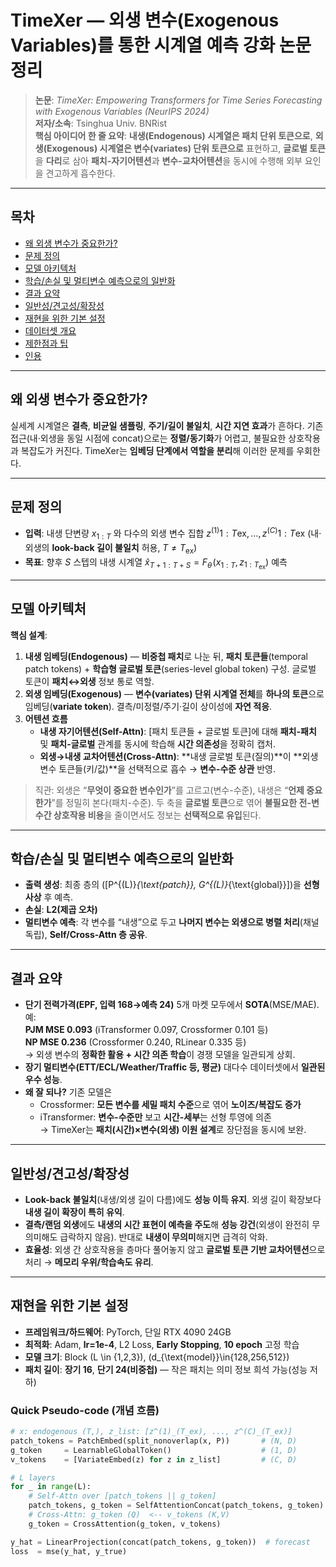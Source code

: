 # TimeXer — 외생 변수(Exogenous Variables)를 통한 시계열 예측 강화 논문 정리

> **논문**: *TimeXer: Empowering Transformers for Time Series Forecasting with Exogenous Variables (NeurIPS 2024)*  
> **저자/소속**: Tsinghua Univ. BNRist  
> **핵심 아이디어 한 줄 요약**: **내생(Endogenous) 시계열은 패치 단위 토큰으로**, **외생(Exogenous) 시계열은 변수(variates) 단위 토큰으로** 표현하고, **글로벌 토큰**을 **다리**로 삼아 **패치-자기어텐션**과 **변수-교차어텐션**을 동시에 수행해 외부 요인을 견고하게 흡수한다.

---

## 목차
- [왜 외생 변수가 중요한가?](#왜-외생-변수가-중요한가)
- [문제 정의](#문제-정의)
- [모델 아키텍처](#모델-아키텍처)
- [학습/손실 및 멀티변수 예측으로의 일반화](#학습손실-및-멀티변수-예측으로의-일반화)
- [결과 요약](#결과-요약)
- [일반성/견고성/확장성](#일반성견고성확장성)
- [재현을 위한 기본 설정](#재현을-위한-기본-설정)
- [데이터셋 개요](#데이터셋-개요)
- [제한점과 팁](#제한점과-팁)
- [인용](#인용)

---

## 왜 외생 변수가 중요한가?
실세계 시계열은 **결측**, **비균일 샘플링**, **주기/길이 불일치**, **시간 지연 효과**가 흔하다. 기존 접근(내·외생을 동일 시점에 concat)으로는 **정렬/동기화**가 어렵고, 불필요한 상호작용과 복잡도가 커진다. TimeXer는 **임베딩 단계에서 역할을 분리**해 이러한 문제를 우회한다.

---

## 문제 정의
- **입력**: 내생 단변량 $x_{1:T}$ 와 다수의 외생 변수 집합 $z^{(1)}{1:T{\mathrm{ex}}}, \dots, z^{(C)}{1:T{\mathrm{ex}}}$
  (내·외생의 **look-back 길이 불일치** 허용, $T \neq T_{\mathrm{ex}}$)
- **목표**: 향후 $S$ 스텝의 내생 시계열 $\hat{x}_{T+1:T+S} = F_{\theta}\!\big(x_{1:T},\, z_{1:T_{\mathrm{ex}}}\big)$ 예측

---

## 모델 아키텍처
**핵심 설계**:  
1) **내생 임베딩(Endogenous)** — **비중첩 패치**로 나눈 뒤, **패치 토큰들**(temporal patch tokens) + **학습형 글로벌 토큰**(series-level global token) 구성. 글로벌 토큰이 **패치↔외생** 정보 통로 역할.  
2) **외생 임베딩(Exogenous)** — **변수(variates) 단위 시계열 전체**를 **하나의 토큰**으로 임베딩(**variate token**). 결측/미정렬/주기·길이 상이성에 **자연 적응**.  
3) **어텐션 흐름**  
   - **내생 자기어텐션(Self-Attn)**: [패치 토큰들 + 글로벌 토큰]에 대해 **패치-패치** 및 **패치-글로벌** 관계를 동시에 학습해 **시간 의존성**을 정확히 캡처.  
   - **외생→내생 교차어텐션(Cross-Attn)**: **내생 글로벌 토큰(질의)**이 **외생 변수 토큰들(키/값)**을 선택적으로 흡수 → **변수-수준 상관** 반영.  

> 직관: 외생은 “**무엇이 중요한 변수인가**”를 고르고(변수-수준), 내생은 “**언제 중요한가**”를 정밀히 본다(패치-수준). 두 축을 **글로벌 토큰**으로 엮어 **불필요한 전-변수간 상호작용 비용**을 줄이면서도 정보는 **선택적으로 유입**된다.

---

## 학습/손실 및 멀티변수 예측으로의 일반화
- **출력 생성**: 최종 층의 \([P^{(L)}_{\text{patch}}, G^{(L)}_{\text{global}}]\)을 **선형 사상** 후 예측.  
- **손실**: **L2(제곱 오차)**  
- **멀티변수 예측**: 각 변수를 “내생”으로 두고 **나머지 변수는 외생으로 병렬 처리**(채널 독립), **Self/Cross-Attn 층 공유**.

---

## 결과 요약
- **단기 전력가격(EPF, 입력 168→예측 24)** 5개 마켓 모두에서 **SOTA**(MSE/MAE). 예:  
  **PJM MSE 0.093** (iTransformer 0.097, Crossformer 0.101 등)  
  **NP MSE 0.236** (Crossformer 0.240, RLinear 0.335 등)  
  → 외생 변수의 **정확한 활용 + 시간 의존 학습**이 경쟁 모델을 일관되게 상회.  
- **장기 멀티변수(ETT/ECL/Weather/Traffic 등, 평균)** 대다수 데이터셋에서 **일관된 우수 성능**.  
- **왜 잘 되나?** 기존 모델은  
  - Crossformer: **모든 변수를 세밀 패치 수준**으로 엮어 **노이즈/복잡도 증가**  
  - iTransformer: **변수-수준만** 보고 **시간-세부**는 선형 투영에 의존  
  → TimeXer는 **패치(시간)×변수(외생) 이원 설계**로 장단점을 동시에 보완.

---

## 일반성/견고성/확장성
- **Look-back 불일치**(내생/외생 길이 다름)에도 **성능 이득 유지**. 외생 길이 확장보다 **내생 길이 확장이 특히 유익**.  
- **결측/랜덤 외생**에도 **내생의 시간 표현이 예측을 주도**해 **성능 강건**(외생이 완전히 무의미해도 급락하지 않음). 반대로 **내생이 무의미**해지면 급격히 악화.  
- **효율성**: 외생 간 상호작용을 층마다 풀어놓지 않고 **글로벌 토큰 기반 교차어텐션**으로 처리 → **메모리 우위/학습속도 유리**.

---

## 재현을 위한 기본 설정
- **프레임워크/하드웨어**: PyTorch, 단일 RTX 4090 24GB  
- **최적화**: Adam, **lr=1e-4**, L2 Loss, **Early Stopping**, **10 epoch** 고정 학습  
- **모델 크기**: Block \(L \in \{1,2,3\}\), \(d_{\text{model}}\in\{128,256,512\}\)  
- **패치 길이**: **장기 16**, **단기 24(비중첩)** — 작은 패치는 의미 정보 희석 가능(성능 저하)

### Quick Pseudo-code (개념 흐름)
```python
# x: endogenous (T,), z_list: [z^(1)_(T_ex), ..., z^(C)_(T_ex)]
patch_tokens = PatchEmbed(split_nonoverlap(x, P))       # (N, D)
g_token     = LearnableGlobalToken()                    # (1, D)
v_tokens    = [VariateEmbed(z) for z in z_list]         # (C, D)

# L layers
for _ in range(L):
    # Self-Attn over [patch_tokens || g_token]
    patch_tokens, g_token = SelfAttentionConcat(patch_tokens, g_token)
    # Cross-Attn: g_token (Q)  <-- v_tokens (K,V)
    g_token = CrossAttention(g_token, v_tokens)

y_hat = LinearProjection(concat(patch_tokens, g_token))  # forecast
loss  = mse(y_hat, y_true)
